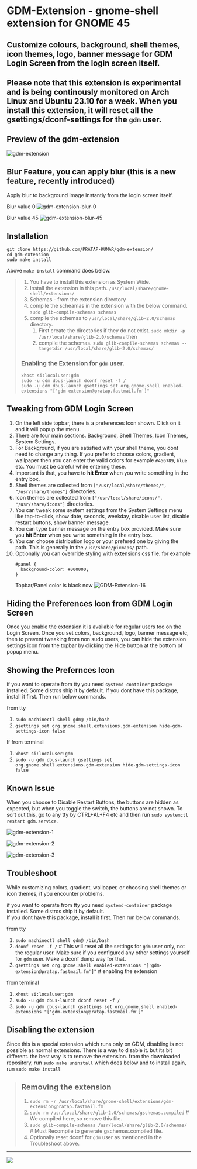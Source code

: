 # GDM-Extension - gnome-shell extension for GNOME 45

## Customize colours, background, shell themes, icon themes, logo, banner message for GDM Login Screen from the login screen itself.

## Please note that this extension is experimental and is being continously monitored on Arch Linux and Ubuntu 23.10 for a week. When you install this extension, it will reset all the gsettings/dconf-settings for the `gdm` user.

## Preview of the gdm-extension
![gdm-extension](https://github.com/PRATAP-KUMAR/gdm-extension/assets/40719899/bba74942-5f22-48e5-bc22-8ef6d4e93a0d)

## Blur Feature, you can apply blur (this is a new feature, recently introduced)
Apply blur to background image instantly from the login screen itself.

Blur value 0
![gdm-extension-blur-0](https://github.com/PRATAP-KUMAR/gdm-extension/assets/40719899/4d1b7734-f1f4-4d63-9188-daeb98e2c6f5)

Blur value 45
![gdm-extension-blur-45](https://github.com/PRATAP-KUMAR/gdm-extension/assets/40719899/61ff7133-9454-436f-abc2-c906c5fd7646)

## Installation
```
git clone https://github.com/PRATAP-KUMAR/gdm-extension/
cd gdm-extension
sudo make install
```
Above `make install` command does below.
> 1. You have to install this extension as System Wide.
> 2. Install the extension in this path. `/usr/local/share/gnome-shell/extensions/`
> 3. Schemas - from the extension directory
>   1. compile the scheamas in the extension with the below command.
>   `sudo glib-compile-schemas schemas`
>   2. compile the schemas to `/usr/local/share/glib-2.0/schemas` directory.
>      1. First create the directories if they do not exist.
>     `sudo mkdir -p /usr/local/share/glib-2.0/schemas` then
>      2. compile the schemas.
>      `sudo glib-compile-schemas schemas --targetdir /usr/local/share/glib-2.0/schemas/`
>
> ### Enabling the Extension for `gdm` user.
> ```
> xhost si:localuser:gdm
> sudo -u gdm dbus-launch dconf reset -f /
> sudo -u gdm dbus-launch gsettings set org.gnome.shell enabled-extensions "['gdm-extension@pratap.fastmail.fm']"
> ```

## Tweaking from GDM Login Screen
1. On the left side topbar, there is a preferences Icon shown. Click on it and it will popup the menu.
2. There are four main sections. Background, Shell Themes, Icon Themes, System Settings.
3. For Background, if you are satisfied with your shell theme, you dont need to change any thing. If you prefer to choose
   colors, gradient, wallpaper then you can enter the valid colors for example `#456789`, `blue` etc. You must be careful
   while entering these.
4. Important is that, you have to **hit Enter** when you write something in the entry box.
5. Shell themes are collected from `["/usr/local/share/themes/", "/usr/share/themes"]` directories.
6. Icon themes are collected from `["/usr/local/share/icons/", "/usr/share/icons"]` directories.
7. You can tweak some system settings from the System Settings menu like tap-to-click, show date, seconds, weekday,
   disable user list, disable restart buttons, show banner message.
8. You can type banner message on the entry box provided. Make sure you **hit Enter** when you write something in the entry box.
9. You can choose distribution logo or your prefered one by giving the path. This is generally in the `/usr/share/pixmaps/` path.
10. Optionally you can overrride styling with extensions css file. for example
    ```
    #panel {
      background-color: #000000;
    }
    ```
    Topbar/Panel color is black now
    ![GDM-Extension-16](https://github.com/PRATAP-KUMAR/gdm-extension/assets/40719899/fa87d7ef-bb1a-47f1-a903-0e3f62aa1dcf)

## Hiding the Preferences Icon from GDM Login Screen
Once you enable the extension it is available for regular users too on the Login Screen.
Once you set colors, background, logo, banner message etc, then to prevent tweaking from non sudo users,
you can hide the extension settings icon from the topbar by clicking the Hide button at the bottom of popup menu.

## Showing the Prefernces Icon
if you want to operate from tty you need `systemd-container` package installed. Some distros ship it by default.
If you dont have this package, install it first. Then run below commands.

from tty 
1. `sudo machinectl shell gdm@ /bin/bash`
2. `gsettings set org.gnome.shell.extensions.gdm-extension hide-gdm-settings-icon false`

If from terminal
1. `xhost si:localuser:gdm`
2. `sudo -u gdm dbus-launch gsettings set org.gnome.shell.extensions.gdm-extension hide-gdm-settings-icon false`

## Known Issue
When you choose to Disable Restart Buttons, the buttons are hidden as expected, but when you toggle the switch, the buttons
are not shown. To sort out this, go to any tty by CTRL+AL+F4 etc and then run
`sudo systemctl restart gdm.service`.

![gdm-extension-1](https://github.com/PRATAP-KUMAR/gdm-extension/assets/40719899/3b4d6492-92d0-4324-a09a-a8abf5631bad)

![gdm-extension-2](https://github.com/PRATAP-KUMAR/gdm-extension/assets/40719899/d1dec679-8795-44a2-a07d-af4f961e59a3)

![gdm-extension-3](https://github.com/PRATAP-KUMAR/gdm-extension/assets/40719899/d0dd7451-dfda-4d2d-858b-f3a064c09c39)

## Troubleshoot
While customizing colors, gradient, wallpaper, or choosing shell themes or icon themes, if you encounter problems.  

if you want to operate from tty you need `systemd-container` package installed. Some distros ship it by default.  
If you dont have this package, install it first. Then run below commands.

from tty
   1. `sudo machinectl shell gdm@ /bin/bash`
   2. `dconf reset -f /` # This will reset all the settings for `gdm` user only, not the regular user.
   Make sure if you configured any other settings yourself for `gdm` user. Make a dconf dump way for that.
   3. `gsettings set org.gnome.shell enabled-extensions "['gdm-extension@pratap.fastmail.fm']"` # enabling the extension
      
from terminal
   1. `xhost si:localuser:gdm`
   2. `sudo -u gdm dbus-launch dconf reset -f /`
   3. `sudo -u gdm dbus-launch gsettings set org.gnome.shell enabled-extensions "['gdm-extension@pratap.fastmail.fm']"`

## Disabling the extension
Since this is a special extension which runs only on GDM, disabling is not possible as normal extensions. There is a way to disable it. but its bit different.
the best way is to remove the extension. from the downloaded repository, run
`sudo make uninstall` which does below and to install again, run `sudo make install`

> ## Removing the extension
> 1. `sudo rm -r /usr/local/share/gnome-shell/extensions/gdm-extension@pratap.fastmail.fm`
> 2. `sudo rm /usr/local/share/glib-2.0/schemas/gschemas.compiled` # We compiled here, so remove this file.
> 3. `sudo glib-compile-schemas /usr/local/share/glib-2.0/schemas/` # Must Recompile to generate gschemas.compiled file.
> 4. Optionally reset dconf for `gdm` user as mentioned in the Troubleshoot above.

<hr/>

<a href="https://www.buymeacoffee.com/pratappanabaka"><img src="https://img.buymeacoffee.com/button-api/?text=Buy me a coffee&emoji=☕&slug=pratappanabaka&button_colour=FFDD00&font_colour=000000&font_family=Cookie&outline_colour=000000&coffee_colour=ffffff" /></a>

